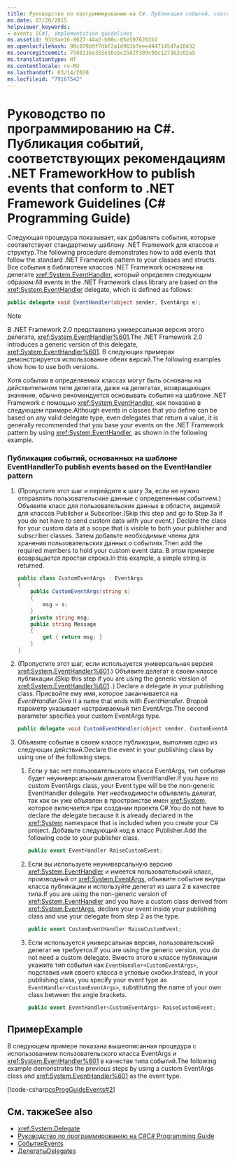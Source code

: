 ```yaml
---
title: Руководство по программированию на C#. Публикация событий, соответствующих рекомендациям .NET Framework
ms.date: 07/20/2015
helpviewer_keywords:
- events [C#], implementation guidelines
ms.assetid: 9310ae16-8627-44a2-b08c-05e5976202b1
ms.openlocfilehash: 90c079b9f7dbf2a1d963b7eee4447145d7a10432
ms.sourcegitcommit: 7588136e355e10cbc2582f389c90c127363c02a5
ms.translationtype: HT
ms.contentlocale: ru-RU
ms.lasthandoff: 03/14/2020
ms.locfileid: "79167542"
---
```

# <a name="how-to-publish-events-that-conform-to-net-framework-guidelines-c-programming-guide"></a><span data-ttu-id="39d91-102">Руководство по программированию на C#. Публикация событий, соответствующих рекомендациям .NET Framework</span><span class="sxs-lookup"><span data-stu-id="39d91-102">How to publish events that conform to .NET Framework Guidelines (C# Programming Guide)</span></span>
<span data-ttu-id="39d91-103">Следующая процедура показывает, как добавлять события, которые соответствуют стандартному шаблону .NET Framework для классов и структур.</span><span class="sxs-lookup"><span data-stu-id="39d91-103">The following procedure demonstrates how to add events that follow the standard .NET Framework pattern to your classes and structs.</span></span> <span data-ttu-id="39d91-104">Все события в библиотеке классов .NET Framework основаны на делегате <xref:System.EventHandler>, который определен следующим образом:</span><span class="sxs-lookup"><span data-stu-id="39d91-104">All events in the .NET Framework class library are based on the <xref:System.EventHandler> delegate, which is defined as follows:</span></span>  
  
```csharp  
public delegate void EventHandler(object sender, EventArgs e);  
```  
  
> [!NOTE]
> <span data-ttu-id="39d91-105">В .NET Framework 2.0 представлена универсальная версия этого делегата, <xref:System.EventHandler%601>.</span><span class="sxs-lookup"><span data-stu-id="39d91-105">The .NET Framework 2.0 introduces a generic version of this delegate, <xref:System.EventHandler%601>.</span></span> <span data-ttu-id="39d91-106">В следующих примерах демонстрируется использование обеих версий.</span><span class="sxs-lookup"><span data-stu-id="39d91-106">The following examples show how to use both versions.</span></span>  
  
 <span data-ttu-id="39d91-107">Хотя события в определяемых классах могут быть основаны на действительном типе делегата, даже на делегатах, возвращающих значение, обычно рекомендуется основывать события на шаблоне .NET Framework с помощью <xref:System.EventHandler>, как показано в следующем примере.</span><span class="sxs-lookup"><span data-stu-id="39d91-107">Although events in classes that you define can be based on any valid delegate type, even delegates that return a value, it is generally recommended that you base your events on the .NET Framework pattern by using <xref:System.EventHandler>, as shown in the following example.</span></span>  
  
### <a name="to-publish-events-based-on-the-eventhandler-pattern"></a><span data-ttu-id="39d91-108">Публикация событий, основанных на шаблоне EventHandler</span><span class="sxs-lookup"><span data-stu-id="39d91-108">To publish events based on the EventHandler pattern</span></span>  
  
1. <span data-ttu-id="39d91-109">(Пропустите этот шаг и перейдите к шагу 3a, если не нужно отправлять пользовательские данные с определенным событием.) Объявите класс для пользовательских данных в области, видимой для классов Publisher и Subscriber.</span><span class="sxs-lookup"><span data-stu-id="39d91-109">(Skip this step and go to Step 3a if you do not have to send custom data with your event.) Declare the class for your custom data at a scope that is visible to both your publisher and subscriber classes.</span></span> <span data-ttu-id="39d91-110">Затем добавьте необходимые члены для хранения пользовательских данных о событиях.</span><span class="sxs-lookup"><span data-stu-id="39d91-110">Then add the required members to hold your custom event data.</span></span> <span data-ttu-id="39d91-111">В этом примере возвращается простая строка.</span><span class="sxs-lookup"><span data-stu-id="39d91-111">In this example, a simple string is returned.</span></span>  
  
    ```csharp  
    public class CustomEventArgs : EventArgs  
    {  
        public CustomEventArgs(string s)  
        {  
            msg = s;  
        }  
        private string msg;  
        public string Message  
        {  
            get { return msg; }  
        }
    }  
    ```  
  
2. <span data-ttu-id="39d91-112">(Пропустите этот шаг, если используется универсальная версия <xref:System.EventHandler%601>.) Объявите делегат в своем классе публикации.</span><span class="sxs-lookup"><span data-stu-id="39d91-112">(Skip this step if you are using the generic version of <xref:System.EventHandler%601> .) Declare a delegate in your publishing class.</span></span> <span data-ttu-id="39d91-113">Присвойте ему имя, которое заканчивается на *EventHandler*.</span><span class="sxs-lookup"><span data-stu-id="39d91-113">Give it a name that ends with *EventHandler*.</span></span> <span data-ttu-id="39d91-114">Второй параметр указывает настраиваемый тип EventArgs.</span><span class="sxs-lookup"><span data-stu-id="39d91-114">The second parameter specifies your custom EventArgs type.</span></span>  
  
    ```csharp  
    public delegate void CustomEventHandler(object sender, CustomEventArgs a);  
    ```  
  
3. <span data-ttu-id="39d91-115">Объявите событие в своем классе публикации, выполнив одно из следующих действий.</span><span class="sxs-lookup"><span data-stu-id="39d91-115">Declare the event in your publishing class by using one of the following steps.</span></span>  
  
    1. <span data-ttu-id="39d91-116">Если у вас нет пользовательского класса EventArgs, тип события будет неуниверсальным делегатом EventHandler.</span><span class="sxs-lookup"><span data-stu-id="39d91-116">If you have no custom EventArgs class, your Event type will be the non-generic EventHandler delegate.</span></span> <span data-ttu-id="39d91-117">Нет необходимости объявлять делегат, так как он уже объявлен в пространстве имен <xref:System>, которое включается при создании проекта C#.</span><span class="sxs-lookup"><span data-stu-id="39d91-117">You do not have to declare the delegate because it is already declared in the <xref:System> namespace that is included when you create your C# project.</span></span> <span data-ttu-id="39d91-118">Добавьте следующий код в класс Publisher.</span><span class="sxs-lookup"><span data-stu-id="39d91-118">Add the following code to your publisher class.</span></span>  
  
        ```csharp  
        public event EventHandler RaiseCustomEvent;  
        ```  
  
    2. <span data-ttu-id="39d91-119">Если вы используете неуниверсальную версию <xref:System.EventHandler> и имеется пользовательский класс, производный от <xref:System.EventArgs>, объявите событие внутри класса публикации и используйте делегат из шага 2 в качестве типа.</span><span class="sxs-lookup"><span data-stu-id="39d91-119">If you are using the non-generic version of <xref:System.EventHandler> and you have a custom class derived from <xref:System.EventArgs>, declare your event inside your publishing class and use your delegate from step 2 as the type.</span></span>  
  
        ```csharp  
        public event CustomEventHandler RaiseCustomEvent;  
        ```  
  
    3. <span data-ttu-id="39d91-120">Если используется универсальная версия, пользовательский делегат не требуется.</span><span class="sxs-lookup"><span data-stu-id="39d91-120">If you are using the generic version, you do not need a custom delegate.</span></span> <span data-ttu-id="39d91-121">Вместо этого в классе публикации укажите тип события как `EventHandler<CustomEventArgs>`, подставив имя своего класса в угловые скобки.</span><span class="sxs-lookup"><span data-stu-id="39d91-121">Instead, in your publishing class, you specify your event type as `EventHandler<CustomEventArgs>`, substituting the name of your own class between the angle brackets.</span></span>  
  
        ```csharp  
        public event EventHandler<CustomEventArgs> RaiseCustomEvent;  
        ```  
  
## <a name="example"></a><span data-ttu-id="39d91-122">Пример</span><span class="sxs-lookup"><span data-stu-id="39d91-122">Example</span></span>  
 <span data-ttu-id="39d91-123">В следующем примере показана вышеописанная процедура с использованием пользовательского класса EventArgs и <xref:System.EventHandler%601> в качестве типа событий.</span><span class="sxs-lookup"><span data-stu-id="39d91-123">The following example demonstrates the previous steps by using a custom EventArgs class and <xref:System.EventHandler%601> as the event type.</span></span>  
  
 [!code-csharp[csProgGuideEvents#2](~/samples/snippets/csharp/VS_Snippets_VBCSharp/csProgGuideEvents/CS/Events.cs#2)]  
  
## <a name="see-also"></a><span data-ttu-id="39d91-124">См. также</span><span class="sxs-lookup"><span data-stu-id="39d91-124">See also</span></span>

- <xref:System.Delegate>
- [<span data-ttu-id="39d91-125">Руководство по программированию на C#</span><span class="sxs-lookup"><span data-stu-id="39d91-125">C# Programming Guide</span></span>](../index.md)
- [<span data-ttu-id="39d91-126">События</span><span class="sxs-lookup"><span data-stu-id="39d91-126">Events</span></span>](./index.md)
- [<span data-ttu-id="39d91-127">Делегаты</span><span class="sxs-lookup"><span data-stu-id="39d91-127">Delegates</span></span>](../delegates/index.md)
